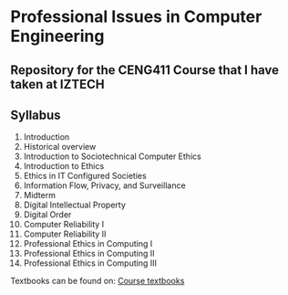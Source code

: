 # Professional Issues in Computer Engineering
## Repository for the CENG411 Course that I have taken at IZTECH

## Syllabus 
1.   Introduction
2.   Historical overview
3.   Introduction to Sociotechnical Computer Ethics
4.   Introduction to Ethics
5.   Ethics in IT Configured Societies
6.   Information Flow, Privacy, and Surveillance
7.   Midterm
8.   Digital Intellectual Property
9.   Digital Order
10.  Computer Reliability I
11.  Computer Reliability II
12.  Professional Ethics in Computing I
13.  Professional Ethics in Computing II
14.  Professional Ethics in Computing III

Textbooks can be found on: [Course textbooks](/Textbooks)

